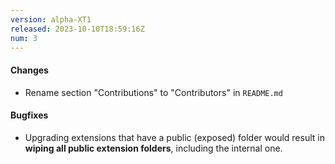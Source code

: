 ```yaml
---
version: alpha-XT1
released: 2023-10-10T18:59:16Z
num: 3
---
```


#### Changes

- Rename section "Contributions" to "Contributors" in `README.md`

#### Bugfixes

- Upgrading extensions that have a public (exposed) folder would result in **wiping all public extension folders**, including the internal one.
